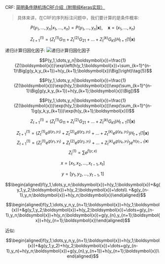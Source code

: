 


CRF:
[简明条件随机场CRF介绍（附带纯Keras实现）](https://kexue.fm/archives/5542)

>具体来讲，在CRF的序列标注问题中，我们要计算的是条件概率:  

$$P(y_1,\dots,y_n|x_1,\dots,x_n)=P(y_1,\dots,y_n|\boldsymbol{x}),\quad \boldsymbol{x}=(x_1,\dots,x_n)\tag{1}$$



$$Z^{(1)}_{t+1} = (Z^{(1)}_t G_{11} + Z^{(2)}_t G_{21} + \dots + Z^{(k)}_t G_{k1})H_{t+1}(1|\boldsymbol{x})$$

递归计算归因化因子:
![递归计算归因化因子](https://kexue.fm/usr/uploads/2018/05/1751224614.png)


$$P(y_1,\dots,y_n|\boldsymbol{x})=\frac{1}{Z(\boldsymbol{x})}\exp\left(h(y_1;\boldsymbol{x})+\sum_{k=1}^{n-1}\Big[g(y_k,y_{k+1})+h(y_{k+1};\boldsymbol{x})\Big]\right)\tag{5}$$


$$P(y_1,\dots,y_n|\boldsymbol{x})=\frac{1}{Z(\boldsymbol{x})}\exp(h(y_1;\boldsymbol{x}))\exp(\sum_{k=1}^{n-1}\Big[g(y_k,y_{k+1})+h(y_{k+1};\boldsymbol{x})\Big])$$

$$P(y_1,\dots,y_n|\boldsymbol{x})=\frac{1}{Z(\boldsymbol{x})}\exp(h(y_1;\boldsymbol{x}))\exp(\sum_{k=1}^{n-1}g(y_k,y_{k+1}))\exp(h(y_{k+1};\boldsymbol{x}))$$


$$Z^{(1)}_{t+1} = (Z^{(1)}_t G_{11} + Z^{(2)}_t G_{21} + \dots + Z^{(k)}_t G_{k1})H_{t+1}(1|\boldsymbol{x})$$



$$Z^{(1)}_{t+1} = (Z^{(1)}_t e^{g(y_1,y_1)} + Z^{(2)}_t e^{g(y_2,y_1)} + \dots + Z^{(k)}_t e^{g(y_k,y_1)})H_{t+1}(1|\boldsymbol{x})$$
$$Z^{(1)}_{t+1} = (Z^{(1)}_t e^{g(y_1,y_1)} + Z^{(2)}_t e^{g(y_2,y_1)} + \dots + Z^{(k)}_t e^{g(y_k,y_1)})e^{h(y_{t+1}|\boldsymbol{x})}$$
$$Z^{(1)}_t = \sum e^{f(y;x)} $$

$$x = [x_1,x_2,...,x_{t-1},x_t]$$

$$y = [y_1,y_2,...,y_{t-1},1]$$

$$\begin{aligned}f(y_1,\dots,y_n;\boldsymbol{x})=h(y_1;\boldsymbol{x})+&g(y_1,y_2;\boldsymbol{x})+h(y_2;\boldsymbol{x})+\dots\\
+&g(y_{n-1},y_n;\boldsymbol{x})+h(y_n;\boldsymbol{x})\end{aligned}$$

$$\begin{aligned}f(y_1,\dots,y_n,y_{n+1};\boldsymbol{x})=h(y_1;\boldsymbol{x})+&g(y_1,y_2;\boldsymbol{x})+h(y_2;\boldsymbol{x})+\dots+g(y_{n-1},y_n;\boldsymbol{x})+h(y_n;\boldsymbol{x})+g(y_{n},y_{n+1};\boldsymbol{x})+h(y_{n+1};\boldsymbol{x})\end{aligned}$$

近似:

$$\begin{aligned}f(y_1,\dots,y_n,y_{n+1};\boldsymbol{x})=h(y_1;\boldsymbol{x})+&g(y_1,y_2)+h(y_2;\boldsymbol{x})+\dots+g(y_{n-1},y_n)+h(y_n;\boldsymbol{x})+g(y_{n},y_{n+1})+h(y_{n+1};\boldsymbol{x})\end{aligned}$$
